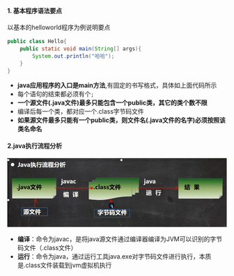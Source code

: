 #### 1. 基本程序语法要点
以基本的helloworld程序为例说明要点
```java
public class Hello{
	public static void main(String[] args){
		System.out.println("哈哈");
	}
}
```

* **java应用程序的入口是main方法**,有固定的书写格式，具体如上面代码所示
* 每个语句的结束都必须有个`;`
* **一个源文件(.java文件)最多只能包含一个public类，其它的类个数不限**
* 编译后每一个类，都对应一个.class字节码文件
* **如果源文件最多只能有一个public类，则文件名(.java文件的名字)必须按照该类名命名**
#### 2.java执行流程分析
![](assets/01基本程序语法和程序执行流程/file-20250125152952818.png)
* **编译**：命令为javac，是将java源文件通过编译器编译为JVM可以识别的字节码文件（.class文件）
* **运行**：命令为java，通过运行工具java.exe对字节码文件进行执行，本质是.class文件装载到jvm虚拟机执行